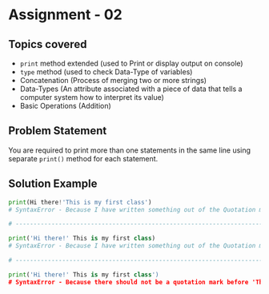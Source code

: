 
# Assignment - 02

## Topics covered

- `print` method extended (used to Print or display output on console)
- `type` method (used to check Data-Type of variables)
- Concatenation (Process of merging two or more strings)
- Data-Types (An attribute associated with a piece of data that tells a computer system how to interpret its value)
- Basic Operations (Addition)


## Problem Statement

You are required to print more than one statements in the same line using separate `print()` method for each statement.
## Solution Example

```python
print(Hi there!'This is my first class')
# SyntaxError - Because I have written something out of the Quotation marks

# --------------------------------------------------------------------------

print('Hi there!' This is my first class)
# SyntaxError - Because I have written something out of the Quotation marks

# --------------------------------------------------------------------------

print('Hi there!' This is my first class')
# SyntaxError - Because there should not be a quotation mark before 'This'
```
